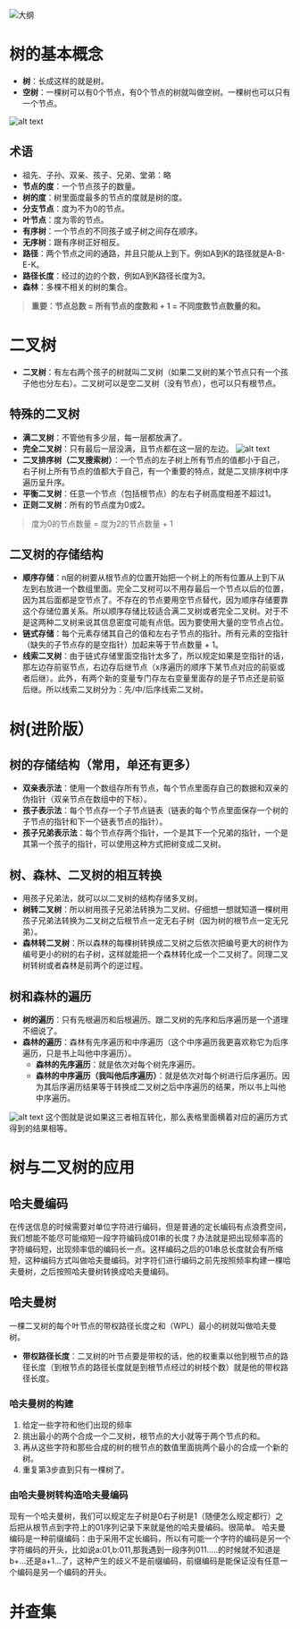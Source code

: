 ![大纲](Image.png)
# 树的基本概念

- **树**：长成这样的就是树。
- **空树**：一棵树可以有0个节点，有0个节点的树就叫做空树。一棵树也可以只有一个节点。

![alt text](Image-1.png)

## 术语

- 祖先、子孙、双亲、孩子、兄弟、堂弟：略
- **节点的度**：一个节点孩子的数量。
- **树的度**：树里面度最多的节点的度就是树的度。
- **分支节点**：度为不为0的节点。
- **叶节点**：度为零的节点。
- **有序树**：一个节点的不同孩子或子树之间存在顺序。
- **无序树**：跟有序树正好相反。
- **路径**：两个节点之间的通路，并且只能从上到下。例如A到K的路径就是A-B-E-K。
- **路径长度**：经过的边的个数，例如A到K路径长度为3。
- **森林**：多棵不相关的树的集合。

> **重要：节点总数 = 所有节点的度数和 + 1 = 不同度数节点数量的和。**

# 二叉树

- **二叉树**：有左右两个孩子的树就叫二叉树（如果二叉树的某个节点只有一个孩子他也分左右）。二叉树可以是空二叉树（没有节点），也可以只有根节点。

## 特殊的二叉树

- **满二叉树**：不管他有多少层，每一层都放满了。
- **完全二叉树**：只有最后一层没满，且节点都在这一层的左边。
![alt text](Image-2.png)
- **二叉排序树（二叉搜索树）**：一个节点的左子树上所有节点的值都小于自己，右子树上所有节点的值都大于自己，有一个重要的特点，就是二叉排序树中序遍历呈升序。
- **平衡二叉树**：任意一个节点（包括根节点）的左右子树高度相差不超过1。
- **正则二叉树**：所有的节点度为0或2。

> 度为0的节点数量 = 度为2的节点数量 + 1

## 二叉树的存储结构

- **顺序存储**：n层的树要从根节点的位置开始把一个树上的所有位置从上到下从左到右放进一个数组里面。完全二叉树可以不用存最后一个节点以后的位置，因为其后面都是空节点了。不存在的节点要用空节点替代，因为顺序存储要靠这个存储位置关系。所以顺序存储比较适合满二叉树或者完全二叉树。对于不是这两种二叉树来说其信息密度可能有点低。因为要使用大量的空节点占位。
- **链式存储**：每个元素存储其自己的值和左右子节点的指针。所有元素的空指针（缺失的子节点存的是空指针）加起来等于节点数量 + 1。
- **线索二叉树**：由于链式存储里面空指针太多了，所以规定如果是空指针的话，那左边存前驱节点，右边存后继节点（x序遍历的顺序下某节点对应的前驱或者后继）。此外，有两个新的变量专门存左右变量里面存的是子节点还是前驱后继。所以线索二叉树分为：先/中/后序线索二叉树。

# 树(进阶版）

## 树的存储结构（常用，单还有更多）

- **双亲表示法**：使用一个数组存所有节点，每个节点里面存自己的数据和双亲的伪指针（双亲节点在数组中的下标）。
- **孩子表示法**：每个节点存一个子节点链表（链表的每个节点里面保存一个树的子节点的指针和下一个链表节点的指针）。
- **孩子兄弟表示法**：每个节点存两个指针，一个是其下一个兄弟的指针，一个是其第一个孩子的指针，可以使用这种方式把树变成二叉树。

## 树、森林、二叉树的相互转换

- 用孩子兄弟法，就可以以二叉树的结构存储多叉树。
- **树转二叉树**：所以树用孩子兄弟法转换为二叉树。仔细想一想就知道一棵树用孩子兄弟法转换为二叉树之后根节点一定无右子树（因为树的根节点一定无兄弟）。
- **森林转二叉树**：所以森林的每棵树转换成二叉树之后依次把编号更大的树作为编号更小的树的右子树，这样就能把一个森林转化成一个二叉树了。同理二叉树转树或者森林是前两个的逆过程。

## 树和森林的遍历

- **树的遍历**：只有先根遍历和后根遍历。跟二叉树的先序和后序遍历是一个道理不细说了。
- **森林的遍历**：森林有先序遍历和中序遍历（这个中序遍历我更喜欢称它为后序遍历，只是书上叫他中序遍历）。
  - **森林的先序遍历**：就是依次对每个树先序遍历。
  - **森林的中序遍历（我叫他后序遍历）**：就是依次对每个树进行后序遍历。因为其后序遍历结果等于转换成二叉树之后中序遍历的结果，所以书上叫他中序遍历。
  
![alt text](Image-3.png)
这个图就是说如果这三者相互转化，那么表格里面横着对应的遍历方式得到的结果相等。
# 树与二叉树的应用
## 哈夫曼编码
在传送信息的时候需要对单位字符进行编码，但是普通的定长编码有点浪费空间，我们想能不能尽可能缩短一段字符编码成01串的长度？办法就是把出现频率高的字符编码短，出现频率低的编码长一点。这样编码之后的01串总长度就会有所缩短，这种编码方式叫做哈夫曼编码。对字符们进行编码之前先按照频率构建一棵哈夫曼树，之后按照哈夫曼树转换成哈夫曼编码。
## 哈夫曼树
一棵二叉树的每个叶节点的带权路径长度之和（WPL）最小的树就叫做哈夫曼树。
- **带权路径长度**：二叉树的叶节点要是带权的话，他的权重乘以他到根节点的路径长度（到根节点的路径长度就是到根节点经过的树枝个数）就是他的带权路径长度。
### 哈夫曼树的构建
1. 给定一些字符和他们出现的频率
2. 挑出最小的两个合成一个二叉树，根节点的大小就等于两个节点的和。
3. 再从这些字符和那些合成的树的根节点的数值里面挑两个最小的合成一个新的树。
4. 重复第3步直到只有一棵树了。
### 由哈夫曼树转构造哈夫曼编码
现有一个哈夫曼树，我们可以规定左子树是0右子树是1（随便怎么规定都行）之后把从根节点到字符上的01序列记录下来就是他的哈夫曼编码。很简单。
哈夫曼编码是一种前缀编码：由于采用不定长编码，所以有可能一个字符的编码是另一个字符编码的开头，比如说a:01,b:011,那我遇到一段序列011.....的时候就不知道是b+...还是a+1...了，这种产生的歧义不是前缀编码，前缀编码是能保证没有任意一个编码是另一个编码的开头。  

# 并查集
